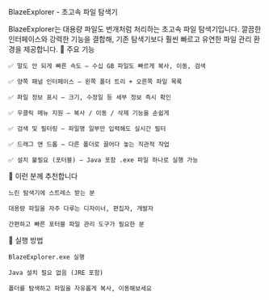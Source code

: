 BlazeExplorer - 초고속 파일 탐색기

BlazeExplorer는 대용량 파일도 번개처럼 처리하는 초고속 파일 탐색기입니다.
깔끔한 인터페이스와 강력한 기능을 결합해, 기존 탐색기보다 훨씬 빠르고 유연한 파일 관리 환경을 제공합니다.
🧩 주요 기능

    ✅ 말도 안 되게 빠른 속도 — 수십 GB 파일도 빠르게 복사, 이동, 검색

    ✅ 양쪽 패널 인터페이스 — 왼쪽 폴더 트리 + 오른쪽 파일 목록

    ✅ 파일 정보 표시 — 크기, 수정일 등 세부 정보 즉시 확인

    ✅ 우클릭 메뉴 지원 — 복사 / 이동 / 삭제 기능을 손쉽게

    ✅ 검색 및 필터링 — 파일명 일부만 입력해도 실시간 필터

    ✅ 드래그 앤 드롭 — 다른 폴더로 끌어다 놓는 직관적 작업

    ✅ 설치 불필요 (포터블) — Java 포함 .exe 파일 하나로 실행 가능

🎯 이런 분께 추천합니다

    느린 탐색기에 스트레스 받는 분

    대용량 파일을 자주 다루는 디자이너, 편집자, 개발자

    간편하고 빠른 포터블 파일 관리 도구가 필요한 분

📁 실행 방법

    BlazeExplorer.exe 실행

    Java 설치 필요 없음 (JRE 포함)

    폴더를 탐색하고 파일을 자유롭게 복사, 이동해보세요
